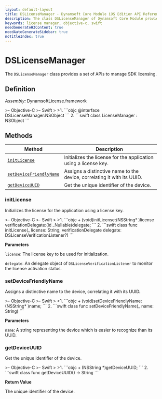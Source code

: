 ```yaml
---
layout: default-layout
title: DSLicenseManager - Dynamsoft Core Module iOS Edition API Reference
description: The class DSLicenseManager of Dynamsoft Core Module provides a set of APIs to manage SDK licensing.
keywords: license manager, objective-c, swift
needGenerateH3Content: true
needAutoGenerateSidebar: true
noTitleIndex: true
---
```


# DSLicenseManager

The `DSLicenseManager` class provides a set of APIs to manage SDK licensing.

## Definition

*Assembly:* DynamsoftLicense.framework

<div class="sample-code-prefix"></div>
>- Objective-C
>- Swift
>
>1. 
```objc
@interface DSLicenseManager:NSObject
```
2. 
```swift
class LicenseManager : NSObject
```

## Methods

| Method | Description |
| ------ | ----------- |
| [`initLicense`](#initlicense) | Initializes the license for the application using a license key. |
| [`setDeviceFriendlyName`](#setdevicefriendlyname) | Assigns a distinctive name to the device, correlating it with its UUID. |
| [`getDeviceUUID`](#getdeviceuuid) |  Get the unique identifier of the device. |

### initLicense

Initializes the license for the application using a license key.

<div class="sample-code-prefix"></div>
>- Objective-C
>- Swift
>
>1. 
```objc
+ (void)initLicense:(NSString* )license verificationDelegate:(id<DSLicenseVerificationListener> _Nullable)delegate;
```
2. 
```swift
class func initLicense(_ license: String, verificationDelegate delegate: DSLicenseVerificationListener?)
```

**Parameters**

`license`: The license key to be used for initialization.

`delegate`: An delegate object of `DSLicenseVerificationListener` to monitor the license activation status.

### setDeviceFriendlyName

Assigns a distinctive name to the device, correlating it with its UUID.

<div class="sample-code-prefix"></div>
>- Objective-C
>- Swift
>
>1. 
```objc
+ (void)setDeviceFriendlyName:(NSString* )name;
```
2. 
```swift
class func setDeviceFriendlyName(_ name: String)
```

**Parameters**

`name`: A string representing the device which is easier to recognize than its UUID.

### getDeviceUUID

Get the unique identifier of the device.

<div class="sample-code-prefix"></div>
>- Objective-C
>- Swift
>
>1. 
```objc
+ (NSString *)getDeviceUUID;
```
2. 
```swift
class func getDeviceUUID() -> String
```

**Return Value**

The unique identifier of the device.
